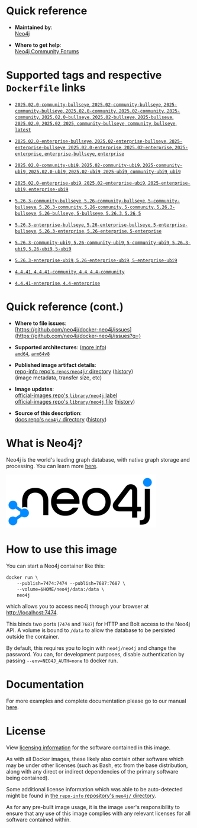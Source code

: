 <!--

********************************************************************************

WARNING:

    DO NOT EDIT "neo4j/README.md"

    IT IS AUTO-GENERATED

    (from the other files in "neo4j/" combined with a set of templates)

********************************************************************************

-->

# Quick reference

-	**Maintained by**:  
	[Neo4j](https://github.com/neo4j/docker-neo4j)

-	**Where to get help**:  
	[Neo4j Community Forums](https://community.neo4j.com)

# Supported tags and respective `Dockerfile` links

-	[`2025.02.0-community-bullseye`, `2025.02-community-bullseye`, `2025-community-bullseye`, `2025.02.0-community`, `2025.02-community`, `2025-community`, `2025.02.0-bullseye`, `2025.02-bullseye`, `2025-bullseye`, `2025.02.0`, `2025.02`, `2025`, `community-bullseye`, `community`, `bullseye`, `latest`](https://github.com/neo4j/docker-neo4j-publish/blob/7e90062e9965c3d4cf6e878cee72f112bef21490/2025.02.0/bullseye/community/Dockerfile)

-	[`2025.02.0-enterprise-bullseye`, `2025.02-enterprise-bullseye`, `2025-enterprise-bullseye`, `2025.02.0-enterprise`, `2025.02-enterprise`, `2025-enterprise`, `enterprise-bullseye`, `enterprise`](https://github.com/neo4j/docker-neo4j-publish/blob/7e90062e9965c3d4cf6e878cee72f112bef21490/2025.02.0/bullseye/enterprise/Dockerfile)

-	[`2025.02.0-community-ubi9`, `2025.02-community-ubi9`, `2025-community-ubi9`, `2025.02.0-ubi9`, `2025.02-ubi9`, `2025-ubi9`, `community-ubi9`, `ubi9`](https://github.com/neo4j/docker-neo4j-publish/blob/7e90062e9965c3d4cf6e878cee72f112bef21490/2025.02.0/ubi9/community/Dockerfile)

-	[`2025.02.0-enterprise-ubi9`, `2025.02-enterprise-ubi9`, `2025-enterprise-ubi9`, `enterprise-ubi9`](https://github.com/neo4j/docker-neo4j-publish/blob/7e90062e9965c3d4cf6e878cee72f112bef21490/2025.02.0/ubi9/enterprise/Dockerfile)

-	[`5.26.3-community-bullseye`, `5.26-community-bullseye`, `5-community-bullseye`, `5.26.3-community`, `5.26-community`, `5-community`, `5.26.3-bullseye`, `5.26-bullseye`, `5-bullseye`, `5.26.3`, `5.26`, `5`](https://github.com/neo4j/docker-neo4j-publish/blob/c3a02b8df287e489dbf8099fc231b57ddff82582/5.26.3/bullseye/community/Dockerfile)

-	[`5.26.3-enterprise-bullseye`, `5.26-enterprise-bullseye`, `5-enterprise-bullseye`, `5.26.3-enterprise`, `5.26-enterprise`, `5-enterprise`](https://github.com/neo4j/docker-neo4j-publish/blob/c3a02b8df287e489dbf8099fc231b57ddff82582/5.26.3/bullseye/enterprise/Dockerfile)

-	[`5.26.3-community-ubi9`, `5.26-community-ubi9`, `5-community-ubi9`, `5.26.3-ubi9`, `5.26-ubi9`, `5-ubi9`](https://github.com/neo4j/docker-neo4j-publish/blob/c3a02b8df287e489dbf8099fc231b57ddff82582/5.26.3/ubi9/community/Dockerfile)

-	[`5.26.3-enterprise-ubi9`, `5.26-enterprise-ubi9`, `5-enterprise-ubi9`](https://github.com/neo4j/docker-neo4j-publish/blob/c3a02b8df287e489dbf8099fc231b57ddff82582/5.26.3/ubi9/enterprise/Dockerfile)

-	[`4.4.41`, `4.4.41-community`, `4.4`, `4.4-community`](https://github.com/neo4j/docker-neo4j-publish/blob/51cfafd9a2e4f6960983b2dabdca820454ca84bd/4.4.41/bullseye/community/Dockerfile)

-	[`4.4.41-enterprise`, `4.4-enterprise`](https://github.com/neo4j/docker-neo4j-publish/blob/51cfafd9a2e4f6960983b2dabdca820454ca84bd/4.4.41/bullseye/enterprise/Dockerfile)

# Quick reference (cont.)

-	**Where to file issues**:  
	[https://github.com/neo4j/docker-neo4j/issues](https://github.com/neo4j/docker-neo4j/issues?q=)

-	**Supported architectures**: ([more info](https://github.com/docker-library/official-images#architectures-other-than-amd64))  
	[`amd64`](https://hub.docker.com/r/amd64/neo4j/), [`arm64v8`](https://hub.docker.com/r/arm64v8/neo4j/)

-	**Published image artifact details**:  
	[repo-info repo's `repos/neo4j/` directory](https://github.com/docker-library/repo-info/blob/master/repos/neo4j) ([history](https://github.com/docker-library/repo-info/commits/master/repos/neo4j))  
	(image metadata, transfer size, etc)

-	**Image updates**:  
	[official-images repo's `library/neo4j` label](https://github.com/docker-library/official-images/issues?q=label%3Alibrary%2Fneo4j)  
	[official-images repo's `library/neo4j` file](https://github.com/docker-library/official-images/blob/master/library/neo4j) ([history](https://github.com/docker-library/official-images/commits/master/library/neo4j))

-	**Source of this description**:  
	[docs repo's `neo4j/` directory](https://github.com/docker-library/docs/tree/master/neo4j) ([history](https://github.com/docker-library/docs/commits/master/neo4j))

# What is Neo4j?

Neo4j is the world's leading graph database, with native graph storage and processing. You can learn more [here](http://neo4j.com/developer).

![logo](https://raw.githubusercontent.com/docker-library/docs/56823e63d5b6dd7ddbb9d5d3c4a8947778055d8e/neo4j/logo.png)

# How to use this image

You can start a Neo4j container like this:

```console
docker run \
    --publish=7474:7474 --publish=7687:7687 \
    --volume=$HOME/neo4j/data:/data \
    neo4j
```

which allows you to access neo4j through your browser at [http://localhost:7474](http://localhost:7474).

This binds two ports (`7474` and `7687`) for HTTP and Bolt access to the Neo4j API. A volume is bound to `/data` to allow the database to be persisted outside the container.

By default, this requires you to login with `neo4j/neo4j` and change the password. You can, for development purposes, disable authentication by passing `--env=NEO4J_AUTH=none` to docker run.

# Documentation

For more examples and complete documentation please go to our manual [here](http://neo4j.com/docs/operations-manual/current/deployment/single-instance/docker/).

# License

View [licensing information](https://neo4j.com/licensing) for the software contained in this image.

As with all Docker images, these likely also contain other software which may be under other licenses (such as Bash, etc from the base distribution, along with any direct or indirect dependencies of the primary software being contained).

Some additional license information which was able to be auto-detected might be found in [the `repo-info` repository's `neo4j/` directory](https://github.com/docker-library/repo-info/tree/master/repos/neo4j).

As for any pre-built image usage, it is the image user's responsibility to ensure that any use of this image complies with any relevant licenses for all software contained within.
